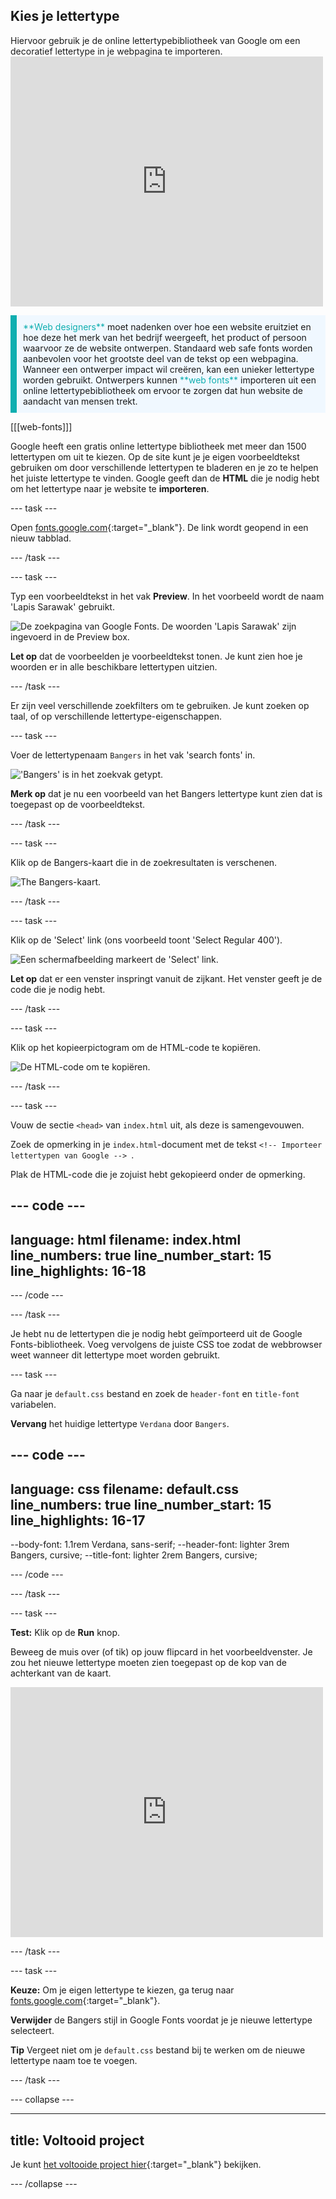 ## Kies je lettertype

<div style="display: flex; flex-wrap: wrap">
<div style="flex-basis: 200px; flex-grow: 1; margin-right: 15px;">
Hiervoor gebruik je de online lettertypebibliotheek van Google om een decoratief lettertype in je webpagina te importeren. 
</div>
<div>
<iframe src="https://editor.raspberrypi.org/en/embed/viewer/flip-treat-webcards-step-5" width="500" height="400" frameborder="0" marginwidth="0" marginheight="0" allowfullscreen> </iframe>
</div>
</div>

<p style="border-left: solid; border-width:10px; border-color: #0faeb0; background-color: aliceblue; padding: 10px;">
<span style="color: #0faeb0">**Web designers**</span> moet nadenken over hoe een website eruitziet en hoe deze het merk van het bedrijf weergeeft, het product of persoon waarvoor ze de website ontwerpen. Standaard web safe fonts worden aanbevolen voor het grootste deel van de tekst op een webpagina. Wanneer een ontwerper impact wil creëren, kan een unieker lettertype worden gebruikt. Ontwerpers kunnen <span style="color: #0faeb0">**web fonts**</span> importeren uit een online lettertypebibliotheek om ervoor te zorgen dat hun website de aandacht van mensen trekt.</p>

[[[web-fonts]]]

Google heeft een gratis online lettertype bibliotheek met meer dan 1500 lettertypen om uit te kiezen. Op de site kunt je je eigen voorbeeldtekst gebruiken om door verschillende lettertypen te bladeren en je zo te helpen het juiste lettertype te vinden. Google geeft dan de **HTML** die je nodig hebt om het lettertype naar je website te **importeren**.

\--- task ---

Open [fonts.google.com](https://fonts.google.com/){:target="_blank"}. De link wordt geopend in een nieuw tabblad.

\--- /task ---

\--- task ---

Typ een voorbeeldtekst in het vak **Preview**. In het voorbeeld wordt de naam 'Lapis Sarawak' gebruikt.

![De zoekpagina van Google Fonts. De woorden 'Lapis Sarawak' zijn ingevoerd in de Preview box.](images/custom.png)

**Let op** dat de voorbeelden je voorbeeldtekst tonen. Je kunt zien hoe je woorden er in alle beschikbare lettertypen uitzien.

\--- /task ---

Er zijn veel verschillende zoekfilters om te gebruiken. Je kunt zoeken op taal, of op verschillende lettertype-eigenschappen.

\--- task ---

Voer de lettertypenaam `Bangers` in het vak 'search fonts' in.

!['Bangers' is in het zoekvak getypt.](images/bangers.png)

**Merk op** dat je nu een voorbeeld van het Bangers lettertype kunt zien dat is toegepast op de voorbeeldtekst.

\--- /task ---

\--- task ---

Klik op de Bangers-kaart die in de zoekresultaten is verschenen.

![The Bangers-kaart.](images/bangers-card.PNG)

\--- /task ---

\--- task ---

Klik op de 'Select' link (ons voorbeeld toont 'Select Regular 400').

![Een schermafbeelding markeert de 'Select' link.](images/select-style.png)

**Let op** dat er een venster inspringt vanuit de zijkant. Het venster geeft je de code die je nodig hebt.

\--- /task ---

\--- task ---

Klik op het kopieerpictogram om de HTML-code te kopiëren.

![De HTML-code om te kopiëren.](images/html.png)

\--- /task ---

\--- task ---

Vouw de sectie `<head>` van `index.html` uit, als deze is samengevouwen.

Zoek de opmerking in je `index.html`-document met de tekst `<!-- Importeer lettertypen van Google --> `.

Plak de HTML-code die je zojuist hebt gekopieerd onder de opmerking.

## --- code ---

language: html
filename: index.html
line_numbers: true
line_number_start: 15
line_highlights: 16-18
-----------------------------------------------------------

  <!-- Import fonts from Google -->

  <link rel="preconnect" href="https://fonts.googleapis.com">
  <link rel="preconnect" href="https://fonts.gstatic.com" crossorigin>
  <link href="https://fonts.googleapis.com/css2?family=Bangers&display=swap" rel="stylesheet">

\--- /code ---

\--- /task ---

Je hebt nu de lettertypen die je nodig hebt geïmporteerd uit de Google Fonts-bibliotheek. Voeg vervolgens de juiste CSS toe zodat de webbrowser weet wanneer dit lettertype moet worden gebruikt.

\--- task ---

Ga naar je `default.css` bestand en zoek de `header-font` en `title-font` variabelen.

**Vervang** het huidige lettertype `Verdana` door `Bangers`.

## --- code ---

language: css
filename: default.css
line_numbers: true
line_number_start: 15
line_highlights: 16-17
-----------------------------------------------------------

\--body-font: 1.1rem Verdana, sans-serif;
\--header-font: lighter 3rem Bangers, cursive;
\--title-font: lighter 2rem Bangers, cursive;

\--- /code ---

\--- /task ---

\--- task ---

**Test:** Klik op de **Run** knop.

Beweeg de muis over (of tik) op jouw flipcard in het voorbeeldvenster. Je zou het nieuwe lettertype moeten zien toegepast op de kop van de achterkant van de kaart.

<div>
<iframe src="https://editor.raspberrypi.org/en/embed/viewer/flip-treat-webcards-step-5" width="500" height="400" frameborder="0" marginwidth="0" marginheight="0" allowfullscreen> </iframe>
</div>

\--- /task ---

\--- task ---

**Keuze:** Om je eigen lettertype te kiezen, ga terug naar [fonts.google.com](https://fonts.google.com/){:target="_blank"}.

**Verwijder** de Bangers stijl in Google Fonts voordat je je nieuwe lettertype selecteert.

**Tip** Vergeet niet om je `default.css` bestand bij te werken om de nieuwe lettertype naam toe te voegen.

\--- /task ---

\--- collapse ---

---

## title: Voltooid project

Je kunt [het voltooide project hier](https://editor.raspberrypi.org/en/projects/flip-treat-webcards-step-5){:target="_blank"} bekijken.

\--- /collapse ---
